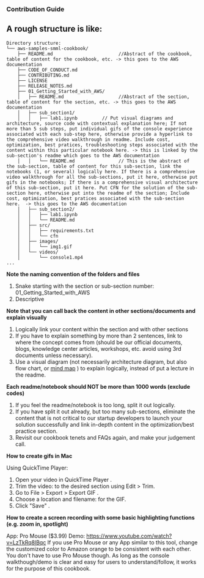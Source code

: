 ### Contribution Guide

## A rough structure is like:

```
Directory structure:
└── aws-samples-smml-cookbook/
    ├── README.md                        //Abstract of the cookbook, table of content for the cookbook, etc. -> this goes to the AWS documentation
    ├── CODE_OF_CONDUCT.md
    ├── CONTRIBUTING.md
    ├── LICENSE
    ├── RELEASE_NOTES.md
    ├── 01_Getting_Started_with_AWS/
    │   ├── README.md                    //Abstract of the section, table of content for the section, etc. -> this goes to the AWS documentation
    │   ├── sub_section1/
    │   │   ├── lab1.ipynb         // Put visual diagrams and architecture, source code with contextual explanation here; If not more than 5 sub steps, put individual gifs of the console experience associated with each sub-step here, otherwise provide a hyperlink to the comprehensive video walkthrough in readme. Include cost, optimization, best pratices, troubleshooting steps associated with the content within this particular notebook here. -> this is linked by the sub-section's readme which goes to the AWS documentation
    │   │   └── README.md                // This is the abstract of the sub-section, table of content for this sub-section, link the notebooks (1, or several) logically here. If there is a comprehensive video walkthrough for all the sub-sections, put it here, otherwise put gifs in the notebooks; If there is a comprehensive visual architecture of this sub-section, put it here. Put CFN for the solution of the sub-section here, otherwise put into the readme of the section; Include cost, optimization, best pratices associated with the sub-section here.  -> this goes to the AWS documentation
    │   ├── sub_section2/
    │   │   ├── lab1.ipynb
    │   │   └── README.md                
    │   ├── src/
    │   │   ├── requirements.txt
    │   │   └── cfn
    │   ├── images/
    │   │   └── img1.gif
    │   └── videos/
    │       └── console1.mp4
...
```

**Note the naming convention of the folders and files**
1. Snake starting with the section or sub-section number: 01_Getting_Started_with_AWS
2. Descriptive

**Note that you can call back the content in other sections/documents and explain visually**
1. Logically link your content within the section and with other sections
2. If you have to explain something by more than 2 sentences, link to where the concept comes from (should be our official documents, blogs, knowledge center articles, workshops, etc. avoid using 3rd documents unless necessary).
3. Use a visual diagram (not necessarily architecture diagram, but also flow chart, or [mind map](https://en.wikipedia.org/wiki/Mind_map) ) to explain logically, instead of put a lecture in the readme.

**Each readme/notebook should NOT be more than 1000 words (exclude codes)**
1. If you feel the readme/notebook is too long, split it out logically.
2. If you have split it out already, but too many sub-sections, eliminate the content that is not critical to our startup developers to launch your solution successfully and link in-depth content in the optimization/best practice section.
3. Revisit our cookbook tenets and FAQs again, and make your judgement call.

**How to create gifs in Mac**

Using QuickTime Player:
1. Open your video in QuickTime Player .
2. Trim the video: to the desired section using Edit > Trim.
3. Go to File > Export > Export GIF .
4. Choose a location and filename: for the GIF.
5. Click "Save" . 

**How to create a screen recording with some basic highlighting functions (e.g. zoom in, spotlight)**

App: Pro Mouse ($3.99)
Demo: https://www.youtube.com/watch?v=LzTkRq8lBqc
If you use Pro Mouse or any App similar to this tool, change the customized color to Amazon orange to be consistent with each other.
You don't have to use Pro Mouse though. As long as the console walkthough/demo is clear and easy for users to understand/follow, it works for the purpose of this cookbook.
